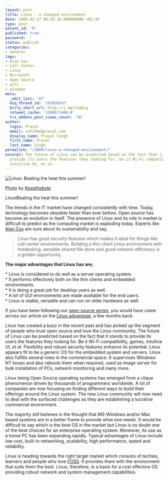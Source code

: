 ```yaml
---
layout: post
title: Linux - a changed environment
date: 2009-03-27 06:42:39.000000000 +05:30
type: post
parent_id: '0'
published: true
password: ''
status: publish
categories:
- General
tags:
- Alan Cox
- Call Center
- Linux
- Microsoft
- Open Source
- wifi
- windows
meta:
  _edit_last: '67'
  dsq_thread_id: '143036547'
  bitly_short_url: http://j.mp/leqGLg
  retweet_cache: '1309571469:0'
  trx_addons_post_views_count: '56'
author:
  login: Praval
  email: catchme@praval.com
  display_name: Praval Singh
  first_name: Praval
  last_name: Singh
permalink: "/2009/linux-a-changed-environment/"
excerpt: The future of Linux can be predicted based on the fact that it stands to
  provide its users the features they looking for, be it Wi-Fi compatibility, games,
  intuitive UI, et al.
---
```

<div class="figure"><img src="/static/2009/03/linux-chill.jpg" alt="Linux: Beating the heat this summer!" />
<p class="credit"><abbr class="type" title="Photograph">Photo</abbr> by <cite><a href="http://www.flickr.com/photos/keepthebyte/154140347/">Keepthebyte</a></cite></p>
<p class="caption"><em class="title">Linux</em>Beating the heat this summer!</p>
</div>

<p>The trends in the IT market have changed consistently with time. Today, technology becomes obsolete faster than ever before. Open source has become an evolution in itself. The presence of Linux and its role in market is difficult to predict as the computing market is exploding today. Experts like <a href="http://en.wikipedia.org/wiki/Alan_Cox">Alan Cox</a> are sure about its sustainability and say, </p>
<blockquote><p>Linux has good security features which makes it ideal for things like call center environments. Building a thin client Linux environment with hotdesking, sensible shared file store and good network efficiency is a golden opportunity.</p></blockquote>
<p><strong>The major advantages that Linux has are;</strong></p>
<p>* Linux is considered to do well as a server operating system.<br />
* It performs effectively both on the thin clients and embedded environments.<br />
* It is doing a great job for desktop users as well.<br />
* A lot of GUI environments are made available for the end users.<br />
* Linux is stable, versatile and can run on older hardware as well.</p>
<p>If you have been following our <a href="http://brajeshwar.wpengine.com/category/technology/linux/">open source series</a>, you would have come across our article on the <a href="http://brajeshwar.wpengine.com/2008/choose-linux-over-windows-vista/">Linux advantage</a>, a few months back.</p>
<p>Linux has created a buzz in the recent past and has picked up the segment of people who trust open source and love the Linux community. The future of Linux can be predicted based on the fact that it stands to provide its users the features they looking for. Be it Wi-Fi compatibility, games, intuitive UI, <em>et al</em>. Flexibility and robust security features enhance its potential. Linux appears fit to be a generic OS for the embedded system and servers. Linux also fulfills several roles in the commercial space. It supervises Windows NT boxes and also reboots them when required, used as image server for bulk installation of PCs, network monitoring and many more.</p>
<p>Linux being Open Source operating systems has emerged from a clique phenomenon driven by thousands of programmers worldwide. A lot of companies are now focusing on finding different ways to build their offerings around the Linux system. The new Linux community will now need to deal with the surfaced challenges as they are establishing a lucrative commercial environment. </p>
<p>The majority still believes in the thought that MS-Windows and/or Mac based systems are in a better frame to provide what one needs. It would be difficult to say which is the best OS in the market but Linux is no doubt one of the best choices for an enterprise operating system.  Moreover, its use as a home PC has been expanding rapidly. Typical advantages of Linux include low cost, built-in networking, scalability, high performance, speed and reliability. </p>
<p>Linux is heading towards the right target market which consists of techies, learners and people who love <a href="http://en.wikipedia.org/wiki/FOSS">FOSS</a>. It provides them with the environment that suits them the best. Linux, therefore, is a basis for a cost effective OS providing robust network and system management capabilities.</p>
